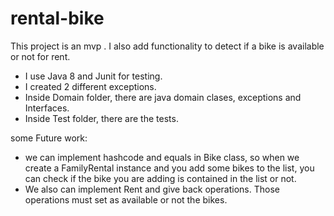 # rental-bike
This project is an mvp . I also add functionality to detect if a bike is available or not for rent.
+ I use Java 8 and Junit for testing. 
+ I created 2 different exceptions.
+ Inside Domain folder, there are java domain clases, exceptions and Interfaces.
+ Inside Test folder, there are the tests.

some Future work:
+ we can implement hashcode and equals in Bike class, so when we create a FamilyRental instance
and you add some bikes to the list, you can check if the bike you are adding is contained in the list or not.
+ We also can implement Rent and give back operations. Those operations must set as available or not the bikes.
